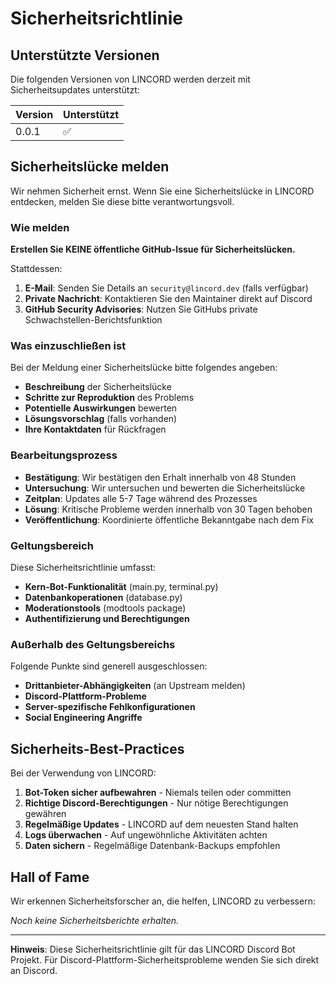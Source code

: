# Sicherheitsrichtlinie

## Unterstützte Versionen

Die folgenden Versionen von LINCORD werden derzeit mit Sicherheitsupdates unterstützt:

| Version | Unterstützt        |
| ------- | ------------------ |
| 0.0.1   | :white_check_mark: |


## Sicherheitslücke melden

Wir nehmen Sicherheit ernst. Wenn Sie eine Sicherheitslücke in LINCORD entdecken, melden Sie diese bitte verantwortungsvoll.

### Wie melden

**Erstellen Sie KEINE öffentliche GitHub-Issue für Sicherheitslücken.**

Stattdessen:

1. **E-Mail**: Senden Sie Details an `security@lincord.dev` (falls verfügbar)
2. **Private Nachricht**: Kontaktieren Sie den Maintainer direkt auf Discord
3. **GitHub Security Advisories**: Nutzen Sie GitHubs private Schwachstellen-Berichtsfunktion

### Was einzuschließen ist

Bei der Meldung einer Sicherheitslücke bitte folgendes angeben:

- **Beschreibung** der Sicherheitslücke
- **Schritte zur Reproduktion** des Problems
- **Potentielle Auswirkungen** bewerten
- **Lösungsvorschlag** (falls vorhanden)
- **Ihre Kontaktdaten** für Rückfragen

### Bearbeitungsprozess

- **Bestätigung**: Wir bestätigen den Erhalt innerhalb von 48 Stunden
- **Untersuchung**: Wir untersuchen und bewerten die Sicherheitslücke
- **Zeitplan**: Updates alle 5-7 Tage während des Prozesses
- **Lösung**: Kritische Probleme werden innerhalb von 30 Tagen behoben
- **Veröffentlichung**: Koordinierte öffentliche Bekanntgabe nach dem Fix

### Geltungsbereich

Diese Sicherheitsrichtlinie umfasst:

- **Kern-Bot-Funktionalität** (main.py, terminal.py)
- **Datenbankoperationen** (database.py)
- **Moderationstools** (modtools package)
- **Authentifizierung und Berechtigungen**

### Außerhalb des Geltungsbereichs

Folgende Punkte sind generell ausgeschlossen:

- **Drittanbieter-Abhängigkeiten** (an Upstream melden)
- **Discord-Plattform-Probleme**
- **Server-spezifische Fehlkonfigurationen**
- **Social Engineering Angriffe**

## Sicherheits-Best-Practices

Bei der Verwendung von LINCORD:

1. **Bot-Token sicher aufbewahren** - Niemals teilen oder committen
2. **Richtige Discord-Berechtigungen** - Nur nötige Berechtigungen gewähren
3. **Regelmäßige Updates** - LINCORD auf dem neuesten Stand halten
4. **Logs überwachen** - Auf ungewöhnliche Aktivitäten achten
5. **Daten sichern** - Regelmäßige Datenbank-Backups empfohlen

## Hall of Fame

Wir erkennen Sicherheitsforscher an, die helfen, LINCORD zu verbessern:

<!-- Zukünftige Mitwirkende werden hier aufgelistet -->

*Noch keine Sicherheitsberichte erhalten.*

---


**Hinweis**: Diese Sicherheitsrichtlinie gilt für das LINCORD Discord Bot Projekt. Für Discord-Plattform-Sicherheitsprobleme wenden Sie sich direkt an Discord.
